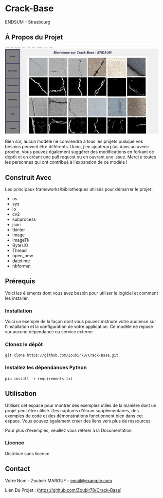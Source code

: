 # Crack-Base
 ENDSUM - Strasbourg

## À Propos du Projet

![Crack-Base](https://github.com/Zoubir78/Crack-Base/blob/main/carck-base.png)

Bien sûr, aucun modèle ne conviendra à tous les projets puisque vos besoins peuvent être différents. Donc, j'en ajouterai plus dans un avenir proche. Vous pouvez également suggérer des modifications en forkant ce dépôt et en créant une pull request ou en ouvrant une issue. Merci à toutes les personnes qui ont contribué à l'expansion de ce modèle !

## Construit Avec
Les principaux frameworks/bibliothèques utilisés pour démarrer le projet :

- os
- sys
- io
- cv2
- subprocess
- json
- tkinter
- Image
- ImageTk
- BytesIO
- Thread
- open_new
- datetime
- nbformat

## Prérequis
Voici les éléments dont vous avez besoin pour utiliser le logiciel et comment les installer.

### Installation
Voici un exemple de la façon dont vous pouvez instruire votre audience sur l'installation et la configuration de votre application. Ce modèle ne repose sur aucune dépendance ou service externe.

### Clonez le dépôt
 `git clone https://github.com/Zoubir78/Crack-Base.git`

### Installez les dépendances Python
 `pip install -r requirements.txt`

## Utilisation
Utilisez cet espace pour montrer des exemples utiles de la manière dont un projet peut être utilisé. Des captures d'écran supplémentaires, des exemples de code et des démonstrations fonctionnent bien dans cet espace. Vous pouvez également créer des liens vers plus de ressources.

Pour plus d'exemples, veuillez vous référer à la Documentation.

### Licence
Distribué sans licence.

## Contact
Votre Nom - Zoubeir MAROUF - email@example.com

Lien Du Projet : (https://github.com/Zoubir78/Crack-Base)

